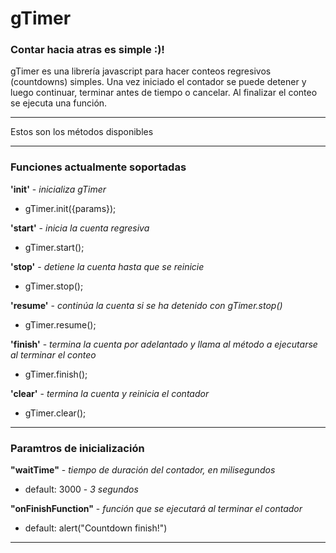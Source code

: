 gTimer
======

### Contar hacia atras es simple :)!

gTimer es una librería javascript para hacer conteos regresivos (countdowns) simples. Una vez iniciado el contador 
se puede detener y luego continuar, terminar antes de tiempo o cancelar. Al finalizar el conteo se ejecuta una función.


****

Estos son los métodos disponibles

****


###  Funciones actualmente soportadas
    
**'init'** - *inicializa gTimer*

+	gTimer.init({params});

**'start'** - *inicia la cuenta regresiva*

+	gTimer.start();

**'stop'** - *detiene la cuenta hasta que se reinicie*

+	gTimer.stop();

**'resume'** - *continúa la cuenta si se ha detenido con gTimer.stop()*

+	gTimer.resume();

**'finish'** - *termina la cuenta por adelantado y llama al método a ejecutarse al terminar el conteo*

+	gTimer.finish();

**'clear'** - *termina la cuenta y reinicia el contador*

+	gTimer.clear();


****


###  Paramtros de inicialización


**"waitTime"** - *tiempo de duración del contador, en milisegundos*

+	default: 3000 - *3 segundos*

**"onFinishFunction"** - *función que se ejecutará al terminar el contador*

+	default: alert("Countdown finish!")


****
